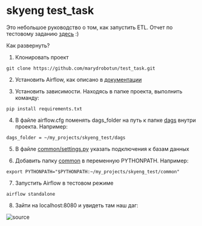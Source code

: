 # skyeng test_task
Это небольшое руководство о том, как запустить ETL. Отчет по тестовому заданию [здесь](https://github.com/marydrobotun/test_task/blob/main/REPORT.md) :)

Как развернуть?
1. Клонировать проект

```git clone https://github.com/marydrobotun/test_task.git```

2. Установить Airflow, как описано в [документации](https://airflow.apache.org/docs/apache-airflow/stable/start.html)

3. Установить зависимости. Находясь в папке проекта, выполнить команду:

```pip install requirements.txt```

4. В файле airflow.cfg поменять dags_folder на путь к папке [dags](https://github.com/marydrobotun/test_task/tree/main/dags) внутри проекта. Например:

```dags_folder = ~/my_projects/skyeng_test/dags```

5. В файле [common/settings.py](https://github.com/marydrobotun/test_task/blob/main/common/settings.py) указать подключения к базам данных

6. Добавить папку [common](https://github.com/marydrobotun/test_task/tree/main/common) в переменную PYTHONPATH. Например:

```export PYTHONPATH="$PYTHONPATH:~/my_projects/skyeng_test/common"```

7. Запустить Airflow в тестовом режиме

```airflow standalone```

8. Зайти на localhost:8080 и увидеть там наш даг:

![source](https://github.com/marydrobotun/test_task/blob/main/docs/airflow.png)

